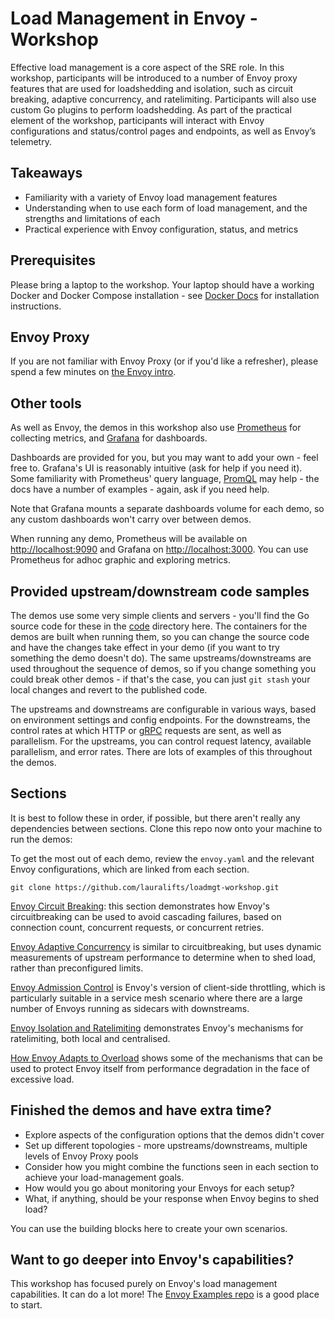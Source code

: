 # Load Management in Envoy - Workshop

Effective load management is a core aspect of the SRE role. In this workshop, participants will be introduced to a number of Envoy proxy features that are used for loadshedding and isolation, such as circuit breaking, adaptive concurrency, and ratelimiting. Participants will also use custom Go plugins to perform loadshedding. As part of the practical element of the workshop, participants will interact with Envoy configurations and status/control pages and endpoints, as well as Envoy’s telemetry.  

## Takeaways

* Familiarity with a variety of Envoy load management features
* Understanding when to use each form of load management, and the strengths and limitations of each
* Practical experience with Envoy configuration, status, and metrics

## Prerequisites

Please bring a laptop to the workshop. Your laptop should have a working Docker and Docker Compose installation - see [Docker Docs](https://docs.docker.com/compose/install/) for installation instructions.

## Envoy Proxy

If you are not familiar with Envoy Proxy (or if you'd like a refresher), please spend a few minutes on
[the Envoy intro](./envoy.md).

## Other tools

As well as Envoy, the demos in this workshop also use [Prometheus](https://prometheus.io/) for collecting 
metrics, and [Grafana](https://grafana.com/docs/grafana/latest/introduction/) for dashboards.

Dashboards are provided for you, but you may want to add your own - feel free to. 
Grafana's UI is reasonably intuitive (ask for help if you need it).
Some familiarity with Prometheus' query language, [PromQL](https://prometheus.io/docs/prometheus/latest/querying/basics/) may help - the docs have a number of examples - again, ask if you need help.

Note that Grafana mounts a separate dashboards volume for each demo, so any custom dashboards won't carry over between demos.

When running any demo, Prometheus will be available on [http://localhost:9090](http://localhost:9090) and
Grafana on [http://localhost:3000](http://localhost:3000). You can use Prometheus for adhoc graphic and exploring metrics.

## Provided upstream/downstream code samples

The demos use some very simple clients and servers - you'll find the Go source code for these in the [code](./code) 
directory here. The containers for the demos are built when running them, so you can change the source code and
have the changes take effect in your demo (if you want to try something the demo doesn't do).
The same upstreams/downstreams are used throughout the sequence of demos, so if you change something you could break 
other demos - if that's the case, you can just `git stash` your local changes and revert to the published code.

The upstreams and downstreams are configurable in various ways, based on environment settings and config endpoints.
For the downstreams, the control rates at which HTTP or [gRPC](https://grpc.io/) requests are sent, as well as parallelism.
For the upstreams, you can control request latency, available parallelism, and error rates. There are lots of 
examples of this throughout the demos.

## Sections

It is best to follow these in order, if possible, but there aren't really any dependencies between sections.
Clone this repo now onto your machine to run the demos:

To get the most out of each demo, review the `envoy.yaml` and the relevant Envoy configurations, which 
are linked from each section.

```
git clone https://github.com/lauralifts/loadmgt-workshop.git
```

[Envoy Circuit Breaking](/circuitbreaking/README.md): this section demonstrates how Envoy's circuitbreaking can be used to avoid cascading failures, based on connection count, concurrent requests, or concurrent retries.

[Envoy Adaptive Concurrency](/adaptiveconcurrency/README.md) is similar to circuitbreaking, but uses dynamic 
measurements of upstream performance to determine when to shed load, rather than preconfigured limits.

[Envoy Admission Control](/admissioncontrol/README.md) is Envoy's version of client-side throttling, which
is particularly suitable in a service mesh scenario where there are a large number of Envoys running as sidecars with downstreams.

[Envoy Isolation and Ratelimiting](/isolation/README.md) demonstrates Envoy's mechanisms for ratelimiting, both
local and centralised.

[How Envoy Adapts to Overload](/envoyoverload/README.md) shows some of the mechanisms that can be used to protect
Envoy itself from performance degradation in the face of excessive load.

## Finished the demos and have extra time?

* Explore aspects of the configuration options that the demos didn't cover
* Set up different topologies - more upstreams/downstreams, multiple levels of Envoy Proxy pools
* Consider how you might combine the functions seen in each section to achieve your load-management goals.
* How would you go about monitoring your Envoys for each setup? 
* What, if anything, should be your response when Envoy begins to shed load?

You can use the building blocks here to create your own scenarios. 

## Want to go deeper into Envoy's capabilities?

This workshop has focused purely on Envoy's load management capabilities. It can do a lot more!
The [Envoy Examples repo](https://github.com/envoyproxy/examples) is a good place to start.
